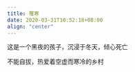 ```yaml
---
title: 罹寒 
date: 2020-03-31T10:52:18+08:00
align: "center"
---
```


这是一个黑夜的孩子，沉浸于冬天，倾心死亡<br>

不能自拔，热爱着空虚而寒冷的乡村
